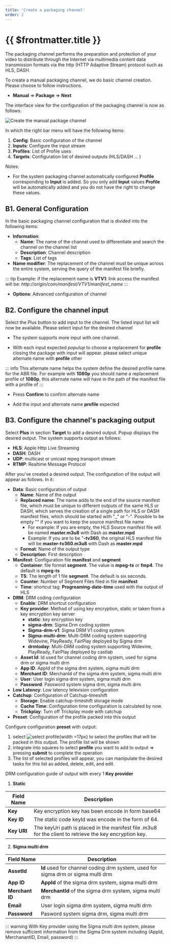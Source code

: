 ```yaml
---
title: 'Create a packaging channel'
order: 2
---
```


# {{ $frontmatter.title }}


The packaging channel performs the preparation and protection of your video to distribute through the Internet via multimedia content data transmission formats via the http (HTTP Adaptive Stream) protocol such as HLS, DASH.

To create a manual packaging channel, we do basic channel creation. Please choose to follow instructions.

- **Manual** => **Package** => **Next**

The interface view for the configuration of the packaging channel is now as follows:

![Create the manual package channel](../images/um-create-channel/um-create-package-channel-1.png)



In which the right bar menu will have the following items:

1. **Config**: Basic configuration of the channel
2. **Inputs**: Configure the input stream
3. **Profiles**: List of Profile uses
4. **Targets**: Configuration list of desired outputs (HLS/DASH ... )


Notes:

* For the system packaging channel automatically configured **Profile** corresponding to **Input** is added. So you only add **Input** values **Profile** will be automatically added and you do not have the right to change these values.


## B1. General Configuration

In the basic packaging channel configuration that is divided into the following items:
- **Information**:
    - **Name**: The name of the channel used to differentiate and search the channel on the channel list
    - **Description**: Channel description
    - **Tags**: List of tags
- **Name modifier**: The replacement of the channel must be unique across the entire system, serving the query of the manifest file briefly.

::: tip
Example: if the replacement name is **VTV1**: link access the manifest will be: *http://origin/com/manifest/VTV1/manifest_name*
:::

- **Options**: Advanced configuration of channel

## B2. Configure the channel input

Select the Plus button to add input to the channel. The listed input list will now be available. Please select input for the desired channel

* The system supports more input with one channel.

* With each input expected *populup* to choose a replacement for **profile** closing the package with input will appear. please select unique alternate name with **profile** other


::: info
This alternate name helps the system define the desired profile name for the ABR file. For example with **1080p** you should name a replacement profile of **1080p**, this alternate name will have in the path of the manifest file with a profile of
:::


* Press **Confirm** to confirm alternate name

* Add the input and alternate name **profile** expected


## B3. Configure the channel's packaging output

Select **Plus** in section **Target** to add a desired output. Popup displays the desired output. The system supports output as follows:

* **HLS**: Apple Http Live Streaming
* **DASH**: DASH
* **UDP**: multicast or unicast mpeg transport stream
* **RTMP**: Realtime Message Protocol

After you've created a desired output. The configuration of the output will appear as follows. In it:

* **Data**: Basic configuration of output
    * **Name**: Name of the output
    * **Replaced name**: The name adds to the end of the source manifest file, which must be unique to different outputs of the same HLS or DASH, which serves the creation of a single path for HLS or DASH manifest files, which should be started with "_" or "-". Possible to be empty "" if you want to keep the source manifest file name
        * For example: If you are empty, the HLS Source manifest file will be named **master.m3u8** with Dash as **master.mpd**
        * Example: If you are to be "**-tv360**, the original HLS manifest file will be **master-tv360.m3u8** with Dash as **master.mpd**
    * **Format**: Name of the output type
    * **Description**: First description
* **Manifest**: Configuration file **manifest** and **segment**
    * **Container**: file format **segment**. The value is **mpeg-ts** or **fmp4**. The default is **mpeg-ts**
    * **TS**: The length of 1 file **segment**. The default is six seconds.
    * **Counter**: Number of Segment Files filed in file **manifest**
    * **Time**: shortcut tag: **Progreaming-date-time**  used with the output of HLS
* **DRM**: DRM coding configuration
    * **Enable**: DRM shortcut configuration
    * **Key provider**: Method of using key encryption, static or taken from a key encryption key server
        * **static**: key encryption key
        * **sigma-drm**: Sigma Drm coding system
        * **Sigma-drm-v1**: Sigma DRM V1 coding system
        * **Sigma-multi-drm**: Multi-DRM coding system supporting Widevine, PlayReady, FairPlay deployed by Sigma drm
        * **drmtoday**: Multi-DRM coding system supporting Widevine, PlayReady, FairPlay deployed by castlab
    * **Asset Id**: Id used for channel coding drm system, used for sigma drm or sigma multi drm
    * **App ID**: AppId of the sigma drm system, sigma multi drm
    * **Merchant ID**: MerchanId of the sigma drm system, sigma multi drm
    * **User**: User login sigma drm system, sigma multi drm
    * **Password**: Password system sigma drm, sigma multi drm
* **Low Latency**: Low latency television configuration
* **Catchup**: Configuration of Catchup-timeshift
    * **Storage**: Enable catchup-timeshift storage mode
    * **Cache Time**: Configuration time configuration is calculated by now.
    * **Trickplay**: Turn off Trickplay mode with catchup
* **Preset**: Configuration of the profile packed into this output


Configure configuration **preset** with output:

1. select ![select profile](../images/um-create-channel/um-select-profile.png){width =17px} to select the profiles that will be packed in this output. The profile list will be shown
2. integrate into squares to select **profile** you want to add to output => pressing **submit** to complete the operation
3. The list of selected profiles will appear, you can manipulate the desired tasks for this list as added, delete, edit, and edit.



DRM configuration guide of output with every 1 **Key provider**


1. **Static**

| Field Name  | Description                                                                                             |
| ----------- | ------------------------------------------------------------------------------------------------------- |
| **Key**     | Key encryption key has been encode in form base64                                                       |
| **Key ID**  | The static code keyId was encode in the form of 64.                                                     |
| **Key URI** | The keyUri path is placed in the manifest file .m3u8 for the client to retrieve the key encryption key. |


2. **Sigma multi drm**

| Field Name      | Description                                                                      |
| --------------- | -------------------------------------------------------------------------------- |
| **AssetId**     | **Id** used for channel coding drm system, used for sigma drm or sigma multi drm |
| **App ID**      | **AppId** of the sigma drm system, sigma multi drm                               |
| **Merchant ID** | **MerchantId** of the sigma drm system, sigma multi drm                          |
| **Email**       | User login sigma drm system, sigma multi drm                                     |
| **Password**    | Pasword system sigma drm, sigma multi drm                                        |


::: warning
With Key provider using the Sigma multi drm system, please remove sufficient information from the Sigma Drm system including (AppId, MerchanantID, Email, password)
:::



